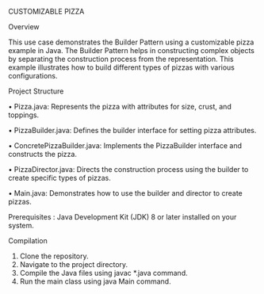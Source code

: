 CUSTOMIZABLE PIZZA 

Overview

This use case demonstrates the Builder Pattern using a customizable pizza example in Java. The Builder Pattern helps in constructing complex objects by separating the construction process from the representation. This example illustrates how to build different types of pizzas with various configurations.

Project Structure

•	Pizza.java:  Represents the pizza with attributes for size, crust, and toppings.

•	PizzaBuilder.java: Defines the builder interface for setting pizza attributes.

•	ConcretePizzaBuilder.java: Implements the PizzaBuilder interface and constructs the pizza.

•	PizzaDirector.java: Directs the construction process using the builder to create specific types of pizzas.

•	Main.java: Demonstrates how to use the builder and director to create pizzas.

Prerequisites :
Java Development Kit (JDK) 8 or later installed on your system.

Compilation
1.	Clone the repository.
2.	Navigate to the project directory.
3.	Compile the Java files using javac *.java command.
4.	Run the main class using java Main command.

